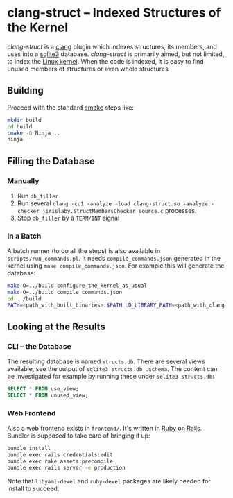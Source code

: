 # clang-struct – Indexed Structures of the Kernel

*clang-struct* is a [clang](https://clang.llvm.org/) plugin which indexes structures, its members, and uses into a [sqlite3](https://www.sqlite.org/) database. *clang-struct* is primarily aimed, but not limited, to index the [Linux kernel](https://www.kernel.org/). When the code is indexed, it is easy to find unused members of structures or even whole structures.

## Building
Proceed with the standard [cmake](https://cmake.org) steps like:
```sh
mkdir build
cd build
cmake -G Ninja ..
ninja
```

## Filling the Database
### Manually
1. Run `db_filler`
2. Run several `clang -cc1 -analyze -load clang-struct.so -analyzer-checker jirislaby.StructMembersChecker source.c` processes.
3. Stop `db_filler` by a `TERM/INT` signal

### In a Batch
A batch runner (to do all the steps) is also available in `scripts/run_commands.pl`. It needs `compile_commands.json` generated in the kernel using `make compile_commands.json`. For example this will generate the database:
```sh
make O=../build configure_the_kernel_as_usual
make O=../build compile_commands.json
cd ../build
PATH=<path_with_built_binaries>:$PATH LD_LIBRARY_PATH=<path_with_clang-struct.so> run_commands.pl
```

## Looking at the Results
### CLI – the Database
The resulting database is named `structs.db`. There are several views available, see the output of `sqlite3 structs.db .schema`. The content can be investigated for example by running these under `sqlite3 structs.db`:
```sql
SELECT * FROM use_view;
SELECT * FROM unused_view;
```

### Web Frontend
Also a web frontend exists in `frontend/`. It's written in [Ruby on Rails](https://rubyonrails.org/). Bundler is supposed to take care of bringing it up:
```sh
bundle install
bundle exec rails credentials:edit
bundle exec rake assets:precompile
bundle exec rails server -e production
```

Note that `libyaml-devel` and `ruby-devel` packages are likely needed for install to succeed.
